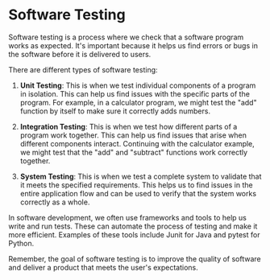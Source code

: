 # Software Testing

Software testing is a process where we check that a software program works as expected. It's important because it helps us find errors or bugs in the software before it is delivered to users.

There are different types of software testing:

1. **Unit Testing**: This is when we test individual components of a program in isolation. This can help us find issues with the specific parts of the program. For example, in a calculator program, we might test the "add" function by itself to make sure it correctly adds numbers.

2. **Integration Testing**: This is when we test how different parts of a program work together. This can help us find issues that arise when different components interact. Continuing with the calculator example, we might test that the "add" and "subtract" functions work correctly together.

3. **System Testing**: This is when we test a complete system to validate that it meets the specified requirements. This helps us to find issues in the entire application flow and can be used to verify that the system works correctly as a whole.

In software development, we often use frameworks and tools to help us write and run tests. These can automate the process of testing and make it more efficient. Examples of these tools include Junit for Java and pytest for Python.

Remember, the goal of software testing is to improve the quality of software and deliver a product that meets the user's expectations.

